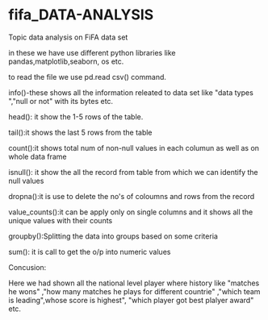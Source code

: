 # fifa_DATA-ANALYSIS

Topic data analysis on FiFA data set

in these we have use different python libraries like 
pandas,matplotlib,seaborn, os etc.

to read the file we use pd.read csv() command.

info()-these shows all the information releated to data set like "data types ","null or not"
with its bytes etc.

head(): it show the 1-5 rows of the table.

tail():it shows the last 5 rows from the table 

count():it shows total num of non-null values in each columun as well as on whole data frame

isnull(): it show the all the record from table from which we can identify the null values

dropna():it is use to delete the no's  of coloumns and rows from the record

value_counts():it  can be apply only on single columns and it shows all the unique values with their counts

groupby():Splitting the data into groups based on some criteria

 sum(): it is call to get the o/p into numeric values 
 
 Concusion:
 
 Here we had shown all the national level player where history like "matches he wons" ,"how many matches he plays for different countrie" ,"which team is leading",whose score is highest", "which player got best plalyer award" etc.
  

